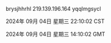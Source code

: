 brysjhhrhl 219.139.196.164 yqqlmgsycl

2024年 09月 04日 星期三 22:10:02 CST

2024年 09月 04日 星期三 14:10:02 GMT
